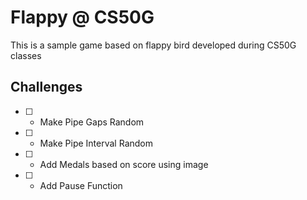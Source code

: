 # Flappy @ CS50G

This is a sample game based on flappy bird developed during CS50G classes


## Challenges

- [ ] - Make Pipe Gaps Random
- [ ] - Make Pipe Interval Random
- [ ] - Add Medals based on score using image
- [ ] - Add Pause Function